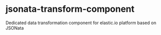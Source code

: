 # jsonata-transform-component
Dedicated data transformation component for elastic.io platform based on JSONata
